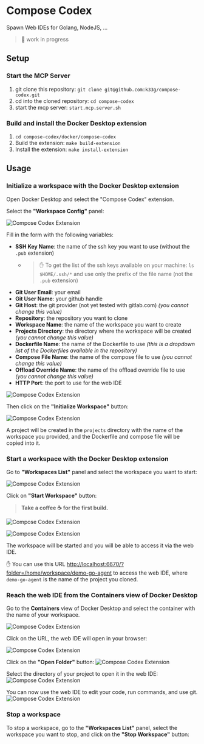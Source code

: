 # Compose Codex

Spawn Web IDEs for Golang, NodeJS, ...
> 🚧 work in progress

## Setup

### Start the MCP Server

1. git clone this repository: `git clone git@github.com:k33g/compose-codex.git`
2. cd into the cloned repository: `cd compose-codex`
3. start the mcp server: `start.mcp.server.sh`

### Build and install the Docker Desktop extension

1. `cd compose-codex/docker/compose-codex`
2. Build the extension: `make build-extension`
3. Install the extension: `make install-extension`

## Usage

### Initialize a workspace with the Docker Desktop extension

Open Docker Desktop and select the "Compose Codex" extension.

Select the **"Workspace Config"** panel:

![Compose Codex Extension](imgs/01-dd.png)

Fill in the form with the following variables:
- **SSH Key Name**: the name of the ssh key you want to use (without the `.pub` extension)
  - > ✋ To get the list of the ssh keys available on your machine: `ls $HOME/.ssh/*` and use only the prefix of the file name (not the `.pub` extension)
- **Git User Email**: your email
- **Git User Name**: your github handle
- **Git Host**: the git provider (not yet tested with gitlab.com) *(you cannot change this value)*
- **Repository**: the repository you want to clone
- **Workspace Name**: the name of the workspace you want to create
- **Projects Directory**: the directory where the workspace will be created *(you cannot change this value)*
- **Dockerfile Name**: the name of the Dockerfile to use *(this is a dropdown list of the Dockerfiles available in the repository)*
- **Compose File Name**: the name of the compose file to use *(you cannot change this value)*
- **Offload Override Name**: the name of the offload override file to use *(you cannot change this value)*
- **HTTP Port**: the port to use for the web IDE

![Compose Codex Extension](imgs/02-dd.png)

Then click on the **"Initialize Workspace"** button:

![Compose Codex Extension](imgs/03-dd.png)

A project will be created in the `projects` directory with the name of the workspace you provided, and the Dockerfile and compose file will be copied into it.

### Start a workspace with the Docker Desktop extension

Go to **"Workspaces List"** panel and select the workspace you want to start:

![Compose Codex Extension](imgs/04-dd.png)

Click on **"Start Workspace"** button:
> **Take a coffee ☕️ for the first build.**

![Compose Codex Extension](imgs/05-dd.png)

![Compose Codex Extension](imgs/06-dd.png)

The workspace will be started and you will be able to access it via the web IDE.

✋ You can use this URL [http://localhost:6670/?folder=/home/workspace/demo-go-agent](http://localhost:6670/?folder=/home/workspace/demo-go-agent) to access the web IDE, where `demo-go-agent` is the name of the project you cloned.

### Reach the web IDE from the Containers view of Docker Desktop

Go to the **Containers** view of Docker Desktop and select the container with the name of your workspace.

![Compose Codex Extension](imgs/07-dd.png)

Click on the URL, the web IDE will open in your browser:

![Compose Codex Extension](imgs/08-dd.png)

Click on the **"Open Folder"** button:
![Compose Codex Extension](imgs/09-dd.png)

Select the directory of your project to open it in the web IDE:
![Compose Codex Extension](imgs/10-dd.png)

You can now use the web IDE to edit your code, run commands, and use git.
![Compose Codex Extension](imgs/11-dd.png)

### Stop a workspace

To stop a workspace, go to the **"Workspaces List"** panel, select the workspace you want to stop, and click on the **"Stop Workspace"** button: